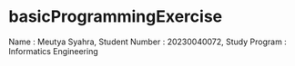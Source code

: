 # basicProgrammingExercise
Name : Meutya Syahra, Student Number : 20230040072, Study Program : Informatics Engineering
